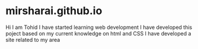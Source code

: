 # mirsharai.github.io
Hi I am Tohid
I have started learning web development
I have developed this poject based on my current knowledge on html and CSS
I have developed a site related to my area
